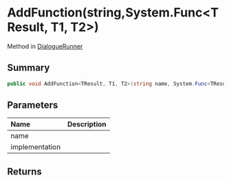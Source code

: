 # AddFunction(string,System.Func<TResult, T1, T2>)

Method in [DialogueRunner](/api/csharp/yarn.unity.dialoguerunner.md)

## Summary



```csharp
public void AddFunction<TResult, T1, T2>(string name, System.Func<TResult, T1, T2> implementation)
```

## Parameters

|Name|Description|
|:---|:---|
|name||
|implementation||

## Returns



